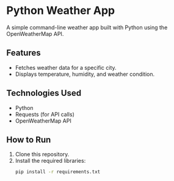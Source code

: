 # Python Weather App
A simple command-line weather app built with Python using the OpenWeatherMap API.

## Features
- Fetches weather data for a specific city.
- Displays temperature, humidity, and weather condition.

## Technologies Used
- Python
- Requests (for API calls)
- OpenWeatherMap API

## How to Run
1. Clone this repository.
2. Install the required libraries:
   ```bash
   pip install -r requirements.txt
